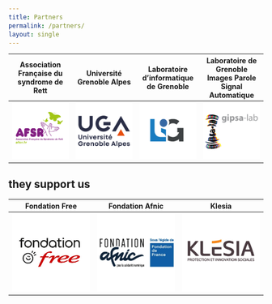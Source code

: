 ```yaml
---
title: Partners
permalink: /partners/
layout: single
---
```


<table>
  <thead>
    <tr>
      <th style="text-align: center">Association Française du syndrome de Rett</th>
      <th style="text-align: center">Université Grenoble Alpes</th>
      <th style="text-align: center">Laboratoire d’informatique de Grenoble</th>
      <th style="text-align: center">Laboratoire de Grenoble Images Parole Signal Automatique</th>
    </tr>
  </thead>
  <tbody>
    <tr>
      <td style="text-align: center;width: 25%;"><a href="https://afsr.fr/"><img src="../assets/images/userGuideImages/afsrlogo.png" alt="asfr" style="
    /* width: 20%; */
"></a></td>
      <td style="text-align: center;width: 25%;"><a href="https://www.univ-grenoble-alpes.fr/"><img src="../assets/images/userGuideImages/UGA.png" alt="uga"></a></td>
      <td style="text-align: center;width: 25%;"><a href="https://www.liglab.fr/"><img src="../assets/images/userGuideImages/lig.png" alt="lig"></a></td>
      <td style="text-align: center;width: 25%;"><a href="http://www.gipsa-lab.fr/"><img src="../assets/images/userGuideImages/Gipsa_Lab.png" alt="gipsa"></a></td>
    </tr>
  </tbody>
</table>


## they support us

<table>
  <thead>
    <tr>
      <th style="text-align: center">Fondation Free</th>
      <th style="text-align: center">Fondation Afnic</th>
      <th style="text-align: center">Klesia</th>
    </tr>
  </thead>
  <tbody>
    <tr>
      <td style="text-align: center;width: 33%;"><a href="https://www.fondation-free.fr/"><img src="../assets/images/userGuideImages/free.jpg" alt="free"></a></td>
      <td style="text-align: center;width: 33%;"><a href="https://www.fondation-afnic.fr/"><img src="../assets/images/userGuideImages/afnic.jpg" alt="afnic"></a></td>
      <td style="text-align: center;width: 33%;"><a href="https://www.klesia.fr/"><img src="../assets/images/userGuideImages/klesia.jpg" alt="klesia"></a></td>
    </tr>
  </tbody>
</table>
